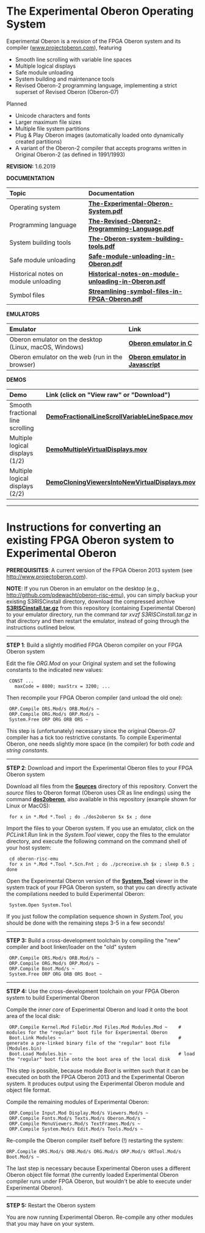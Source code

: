 # The Experimental Oberon Operating System
Experimental Oberon is a revision of the FPGA Oberon system and its compiler (www.projectoberon.com), featuring

* Smooth line scrolling with variable line spaces
* Multiple logical displays
* Safe module unloading
* System building and maintenance tools
* Revised Oberon-2 programming language, implementing a strict superset of Revised Oberon (Oberon-07)

Planned

* Unicode characters and fonts
* Larger maximum file sizes
* Multiple file system partitions
* Plug & Play Oberon images (automatically loaded onto dynamically created partitions)
* A variant of the Oberon-2 compiler that accepts programs written in Original Oberon-2 (as defined in 1991/1993)

**REVISION:** 1.6.2019

**DOCUMENTATION**

| Topic  | Documentation |
| :------------- | :------------- |
| Operating system  | [**The-Experimental-Oberon-System.pdf**](Documentation/The-Experimental-Oberon-System.pdf)  |
| Programming language  | [**The-Revised-Oberon2-Programming-Language.pdf**](Documentation/The-Revised-Oberon2-Programming-Language.pdf)  |
| System building tools  | [**The-Oberon-system-building-tools.pdf**](Documentation/The-Oberon-system-building-tools.pdf)  |
| Safe module unloading  | [**Safe-module-unloading-in-Oberon.pdf**](Documentation/Safe-module-unloading-in-Oberon.pdf) |
| Historical notes on module unloading  | [**Historical-notes-on-module-unloading-in-Oberon.pdf**](Documentation/Historical-notes-on-module-unloading-in-Oberon.pdf)  |
| Symbol files  | [**Streamlining-symbol-files-in-FPGA-Oberon.pdf**](Documentation/Streamlining-symbol-files-in-FPGA-Oberon.pdf)  |

**EMULATORS**

| Emulator  | Link |
| :------------- | :------------- |
| Oberon emulator on the desktop (Linux, macOS, Windows)  | [**Oberon emulator in C**](http://github.com/pdewacht/oberon-risc-emu) |
| Oberon emulator on the web (run in the browser)  | [**Oberon emulator in Javascript**](http://schierlm.github.io/OberonEmulator/emu.html?image=ExperimentalOberonDiskImageWithSource) |

**DEMOS**

| Demo  | Link (click on "View raw" or "Download") |
| :------------- | :------------- |
| Smooth fractional line scrolling  | [**DemoFractionalLineScrollVariableLineSpace.mov**](Documentation/DemoFractionalLineScrollVariableLineSpace.mov)  |
| Multiple logical displays (1/2)  | [**DemoMultipleVirtualDisplays.mov**](Documentation/DemoMultipleVirtualDisplays.mov)  |
| Multiple logical displays (2/2)  | [**DemoCloningViewersIntoNewVirtualDisplays.mov**](Documentation/DemoCloningViewersIntoNewVirtualDisplays.mov)  |

------------------------------------------------------

# Instructions for converting an existing FPGA Oberon system to Experimental Oberon

**PREREQUISITES**: A current version of the FPGA Oberon 2013 system (see http://www.projectoberon.com).

**NOTE**: If you run Oberon in an emulator on the desktop (e.g., http://github.com/pdewacht/oberon-risc-emu), you can simply backup your existing S3RISCinstall directory, download the compressed archive [**S3RISCinstall.tar.gz**](Documentation/S3RISCinstall.tar.gz) from this repository (containing Experimental Oberon) to your emulator directory, run the command *tar xvzf S3RISCinstall.tar.gz* in that directory and then restart the emulator, instead of going through the instructions outlined below.

------------------------------------------------------

**STEP 1**: Build a slightly modified FPGA Oberon compiler on your FPGA Oberon system

Edit the file *ORG.Mod* on your Original system and set the following constants to the indicated new values:

     CONST ...
       maxCode = 8800; maxStrx = 3200; ...

Then recompile your FPGA Oberon compiler (and unload the old one):

     ORP.Compile ORS.Mod/s ORB.Mod/s ~
     ORP.Compile ORG.Mod/s ORP.Mod/s ~
     System.Free ORP ORG ORB ORS ~

This step is (unfortunately) necessary since the original Oberon-07 compiler has a tick too restrictive constants. To compile Experimental Oberon, one needs slightly more space (in the compiler) for both *code* and *string constants*.

------------------------------------------------------

**STEP 2**: Download and import the Experimental Oberon files to your FPGA Oberon system

Download all files from the [**Sources**](Sources/) directory of this repository. Convert the *source* files to Oberon format (Oberon uses CR as line endings) using the command [**dos2oberon**](dos2oberon), also available in this repository (example shown for Linux or MacOS):

     for x in *.Mod *.Tool ; do ./dos2oberon $x $x ; done

Import the files to your Oberon system. If you use an emulator, click on the *PCLink1.Run* link in the *System.Tool* viewer, copy the files to the emulator directory, and execute the following command on the command shell of your host system:

     cd oberon-risc-emu
     for x in *.Mod *.Tool *.Scn.Fnt ; do ./pcreceive.sh $x ; sleep 0.5 ; done

Open the Experimental Oberon version of the [**System.Tool**](Sources/System.Tool) viewer in the system track of your FPGA Oberon system, so that you can directly activate the compilations needed to build Experimental Oberon:

     System.Open System.Tool

If you just follow the compilation sequence shown in *System.Tool*, you should be done with the remaining steps 3-5 in a few seconds!

------------------------------------------------------

**STEP 3:** Build a cross-development toolchain by compiling the "new" compiler and boot linker/loader on the "old" system

     ORP.Compile ORS.Mod/s ORB.Mod/s ~
     ORP.Compile ORG.Mod/s ORP.Mod/s ~
     ORP.Compile Boot.Mod/s ~
     System.Free ORP ORG ORB ORS Boot ~

------------------------------------------------------

**STEP 4:** Use the cross-development toolchain on your FPGA Oberon system to build Experimental Oberon

Compile the *inner core* of Experimental Oberon and load it onto the boot area of the local disk:

     ORP.Compile Kernel.Mod FileDir.Mod Files.Mod Modules.Mod ~    # modules for the "regular" boot file for Experimental Oberon
     Boot.Link Modules ~                                           # generate a pre-linked binary file of the "regular" boot file (Modules.bin)
     Boot.Load Modules.bin ~                                       # load the "regular" boot file onto the boot area of the local disk

This step is possible, because module *Boot* is written such that it can be executed on both the FPGA Oberon 2013 and the Experimental Oberon system. It produces output using the Experimental Oberon module and object file format.

Compile the remaining modules of Experimental Oberon:

     ORP.Compile Input.Mod Display.Mod/s Viewers.Mod/s ~
     ORP.Compile Fonts.Mod/s Texts.Mod/s Oberon.Mod/s ~
     ORP.Compile MenuViewers.Mod/s TextFrames.Mod/s ~
     ORP.Compile System.Mod/s Edit.Mod/s Tools.Mod/s ~

Re-compile the Oberon compiler itself before (!) restarting the system:

    ORP.Compile ORS.Mod/s ORB.Mod/s ORG.Mod/s ORP.Mod/s ORTool.Mod/s Boot.Mod/s ~

The last step is necessary because Experimental Oberon uses a different Oberon object file format (the currently loaded Experimental Oberon compiler runs under FPGA Oberon, but wouldn't be able to execute under Experimental Oberon).

------------------------------------------------------

**STEP 5:** Restart the Oberon system

You are now running Experimental Oberon. Re-compile any other modules that you may have on your system.
